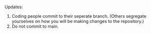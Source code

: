 Updates:

1. Coding people commit to their seperate branch. (Others segregate yourselves on how you will be making changes to the repository.)
2. Do not commit to main.

